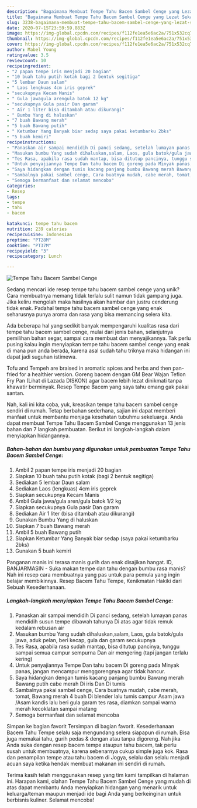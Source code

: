 ```yaml
---
description: "Bagaimana Membuat Tempe Tahu Bacem Sambel Cenge yang Lezat Sekali"
title: "Bagaimana Membuat Tempe Tahu Bacem Sambel Cenge yang Lezat Sekali"
slug: 3238-bagaimana-membuat-tempe-tahu-bacem-sambel-cenge-yang-lezat-sekali
date: 2020-07-15T23:59:59.883Z
image: https://img-global.cpcdn.com/recipes/f112fe1ea5e6ac2a/751x532cq70/tempe-tahu-bacem-sambel-cenge-foto-resep-utama.jpg
thumbnail: https://img-global.cpcdn.com/recipes/f112fe1ea5e6ac2a/751x532cq70/tempe-tahu-bacem-sambel-cenge-foto-resep-utama.jpg
cover: https://img-global.cpcdn.com/recipes/f112fe1ea5e6ac2a/751x532cq70/tempe-tahu-bacem-sambel-cenge-foto-resep-utama.jpg
author: Mabel Young
ratingvalue: 3.5
reviewcount: 10
recipeingredient:
- "2 papan tempe iris menjadi 20 bagian"
- "10 buah tahu putih kotak bagi 2 bentuk segitiga"
- "5 lembar Daun salam"
- " Laos lengkuas 4cm iris geprek"
- "secukupnya Kecam Manis"
- " Gula jawagula arengula batok 12 kg"
- "secukupnya Gula pasir Dan garam"
- " Air 1 liter bisa ditambah atau dikurangi"
- " Bumbu Yang di haluskan"
- "7 buah Bawang merah"
- "5 buah Bawang putih"
- " Ketumbar Yang Banyak biar sedap saya pakai ketumbarku 2bks"
- "5 buah kemiri"
recipeinstructions:
- "Panaskan air sampai mendidih Di panci sedang, setelah lumayan panas mendidih susun tempe dibawah tahunya Di atas agar tidak remuk kedalam rebusan air"
- "Masukan bumbu Yang sudah dihaluskan,salam, Laos, gula batok/gula jawa, aduk pelan, beri kecap, gula dan garam secukupnya"
- "Tes Rasa, apabila rasa sudah mantap, bisa ditutup pancinya, tunggu sampai semua campur sempurna Dan air mengering (tapi jangan terlalu kering)"
- "Untuk penyajiannya Tempe Dan tahu bacem Di goreng pada Minyak panas, jangan mencampur menggorengnya agar tidak hancur."
- "Saya hidangkan dengan tumis kacang panjang bumbu Bawang merah Bawang putih cabe merah Di iris Dan Di tumis"
- "Sambalnya pakai sambel cenge, Cara buatnya mudah, cabe merah, tomat, Bawang merah 4 buah Di blender lalu tumis campur Asam jawa /Asam kandis lalu beri gula garam tes rasa, diamkan sampai warna merah kecoklatan sampai matang"
- "Semoga bermanfaat dan selamat mencoba"
categories:
- Resep
tags:
- tempe
- tahu
- bacem

katakunci: tempe tahu bacem 
nutrition: 239 calories
recipecuisine: Indonesian
preptime: "PT28M"
cooktime: "PT37M"
recipeyield: "3"
recipecategory: Lunch

---
```



![Tempe Tahu Bacem Sambel Cenge](https://img-global.cpcdn.com/recipes/f112fe1ea5e6ac2a/751x532cq70/tempe-tahu-bacem-sambel-cenge-foto-resep-utama.jpg)

Sedang mencari ide resep tempe tahu bacem sambel cenge yang unik? Cara membuatnya memang tidak terlalu sulit namun tidak gampang juga. Jika keliru mengolah maka hasilnya akan hambar dan justru cenderung tidak enak. Padahal tempe tahu bacem sambel cenge yang enak seharusnya punya aroma dan rasa yang bisa memancing selera kita.

Ada beberapa hal yang sedikit banyak mempengaruhi kualitas rasa dari tempe tahu bacem sambel cenge, mulai dari jenis bahan, selanjutnya pemilihan bahan segar, sampai cara membuat dan menyajikannya. Tak perlu pusing kalau ingin menyiapkan tempe tahu bacem sambel cenge yang enak di mana pun anda berada, karena asal sudah tahu triknya maka hidangan ini dapat jadi suguhan istimewa.

Tofu and Tempeh are braised in aromatic spices and herbs and then pan-fried for a healthier version. Goreng bacem dengan GM Bear Wajan Teflon Fry Pan (Lihat di Lazada DISKON) agar bacem lebih lezat dinikmati tanpa khawatir berminyak. Resep Tempe Bacem yang saya tahu emang gak pakai santan.


Nah, kali ini kita coba, yuk, kreasikan tempe tahu bacem sambel cenge sendiri di rumah. Tetap berbahan sederhana, sajian ini dapat memberi manfaat untuk membantu menjaga kesehatan tubuhmu sekeluarga. Anda dapat membuat Tempe Tahu Bacem Sambel Cenge menggunakan 13 jenis bahan dan 7 langkah pembuatan. Berikut ini langkah-langkah dalam menyiapkan hidangannya.

<!--inarticleads1-->

##### Bahan-bahan dan bumbu yang digunakan untuk pembuatan Tempe Tahu Bacem Sambel Cenge:

1. Ambil 2 papan tempe iris menjadi 20 bagian
1. Siapkan 10 buah tahu putih kotak (bagi 2 bentuk segitiga)
1. Sediakan 5 lembar Daun salam
1. Sediakan  Laos (lengkuas) 4cm iris geprek
1. Siapkan secukupnya Kecam Manis
1. Ambil  Gula jawa/gula aren/gula batok 1/2 kg
1. Siapkan secukupnya Gula pasir Dan garam
1. Sediakan  Air 1 liter (bisa ditambah atau dikurangi)
1. Gunakan  Bumbu Yang di haluskan
1. Siapkan 7 buah Bawang merah
1. Ambil 5 buah Bawang putih
1. Siapkan  Ketumbar Yang Banyak biar sedap (saya pakai ketumbarku 2bks)
1. Gunakan 5 buah kemiri


Panganan manis ini terasa manis gurih dan enak disajikan hangat. ID, BANJARMASIN - Suka makan tempe dan tahu dengan bumbu rasa manis? Nah ini resep cara membuatnya yang pas untuk para pemula yang ingin belajar membikinnya. Resep Bacem Tahu Tempe, Kenikmatan Hakiki dari Sebuah Kesederhanaan. 

<!--inarticleads2-->

##### Langkah-langkah menyiapkan Tempe Tahu Bacem Sambel Cenge:

1. Panaskan air sampai mendidih Di panci sedang, setelah lumayan panas mendidih susun tempe dibawah tahunya Di atas agar tidak remuk kedalam rebusan air
1. Masukan bumbu Yang sudah dihaluskan,salam, Laos, gula batok/gula jawa, aduk pelan, beri kecap, gula dan garam secukupnya
1. Tes Rasa, apabila rasa sudah mantap, bisa ditutup pancinya, tunggu sampai semua campur sempurna Dan air mengering (tapi jangan terlalu kering)
1. Untuk penyajiannya Tempe Dan tahu bacem Di goreng pada Minyak panas, jangan mencampur menggorengnya agar tidak hancur.
1. Saya hidangkan dengan tumis kacang panjang bumbu Bawang merah Bawang putih cabe merah Di iris Dan Di tumis
1. Sambalnya pakai sambel cenge, Cara buatnya mudah, cabe merah, tomat, Bawang merah 4 buah Di blender lalu tumis campur Asam jawa /Asam kandis lalu beri gula garam tes rasa, diamkan sampai warna merah kecoklatan sampai matang
1. Semoga bermanfaat dan selamat mencoba


Simpan ke bagian favorit Tersimpan di bagian favorit. Kesederhanaan Bacem Tahu Tempe selalu saja mengundang selera siapapun di rumah. Bisa juga memakai tahu, gurih pedas &amp; dengan atau tanpa digoreng. Nah jika Anda suka dengan resep bacem tempe ataupun tahu bacem, tak perlu susah untuk membuatnya, karena sebenarnya cukup simple juga kok. Rasa dan penampilan tempe atau tahu bacem di Jogya, selalu dan selalu menjadi acuan saya ketika hendak membuat makanan ini sendiri di rumah. 

Terima kasih telah menggunakan resep yang tim kami tampilkan di halaman ini. Harapan kami, olahan Tempe Tahu Bacem Sambel Cenge yang mudah di atas dapat membantu Anda menyiapkan hidangan yang menarik untuk keluarga/teman maupun menjadi ide bagi Anda yang berkeinginan untuk berbisnis kuliner. Selamat mencoba!
